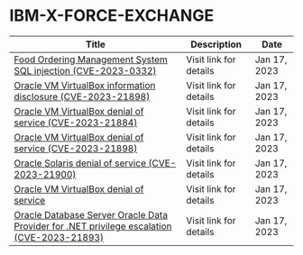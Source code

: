

# IBM-X-FORCE-EXCHANGE

 |Title|Description|Date|
 |---|---|---|
 |[Food Ordering Management System SQL injection (CVE-2023-0332)](https://exchange.xforce.ibmcloud.com/activity/list?filter=Vulnerabilities)|Visit link for details|Jan 17, 2023|
 |[Oracle VM VirtualBox information disclosure (CVE-2023-21898)](https://exchange.xforce.ibmcloud.com/activity/list?filter=Vulnerabilities)|Visit link for details|Jan 17, 2023|
 |[Oracle VM VirtualBox denial of service (CVE-2023-21884)](https://exchange.xforce.ibmcloud.com/activity/list?filter=Vulnerabilities)|Visit link for details|Jan 17, 2023|
 |[Oracle VM VirtualBox denial of service (CVE-2023-21898)](https://exchange.xforce.ibmcloud.com/activity/list?filter=Vulnerabilities)|Visit link for details|Jan 17, 2023|
 |[Oracle Solaris denial of service (CVE-2023-21900)](https://exchange.xforce.ibmcloud.com/activity/list?filter=Vulnerabilities)|Visit link for details|Jan 17, 2023|
 |[Oracle VM VirtualBox denial of service](https://exchange.xforce.ibmcloud.com/activity/list?filter=Vulnerabilities)|Visit link for details|Jan 17, 2023|
 |[Oracle Database Server Oracle Data Provider for .NET privilege escalation (CVE-2023-21893)](https://exchange.xforce.ibmcloud.com/activity/list?filter=Vulnerabilities)|Visit link for details|Jan 17, 2023|
 